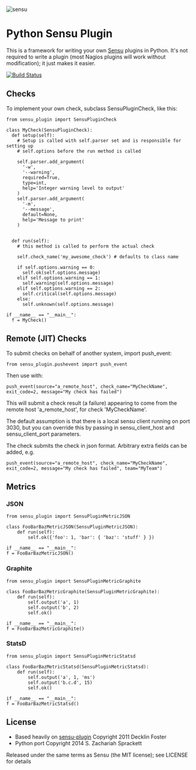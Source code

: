 ![sensu](https://raw.github.com/sensu/sensu/master/sensu-logo.png)

# Python Sensu Plugin

This is a framework for writing your own [Sensu](https://github.com/sensu/sensu) plugins in Python.
It's not required to write a plugin (most Nagios plugins will work
without modification); it just makes it easier.

[![Build Status](https://travis-ci.org/sensu-plugins/sensu-plugin-python.png?branch=master)](https://travis-ci.org/sensu-plugins/sensu-plugin-python)

## Checks

To implement your own check, subclass SensuPluginCheck, like
this:

    from sensu_plugin import SensuPluginCheck

    class MyCheck(SensuPluginCheck):
      def setup(self):
        # Setup is called with self.parser set and is responsible for setting up
        # self.options before the run method is called

        self.parser.add_argument(
          '-w',
          '--warning',
          required=True,
          type=int,
          help='Integer warning level to output'
        )
        self.parser.add_argument(
          '-m',
          '--message',
          default=None,
          help='Message to print'
        )


      def run(self):
        # this method is called to perform the actual check

        self.check_name('my_awesome_check') # defaults to class name

        if self.options.warning == 0:
          self.ok(self.options.message)
        elif self.options.warning == 1:
          self.warning(self.options.message)
        elif self.options.warning == 2:
          self.critical(self.options.message)
        else:
          self.unknown(self.options.message)

    if __name__ == "__main__":
      f = MyCheck()

## Remote (JIT) Checks

To submit checks on behalf of another system, import push_event:

    from sensu_plugin.pushevent import push_event

Then use with:

    push_event(source="a_remote_host", check_name="MyCheckName", exit_code=2, message="My check has failed")

This will submit a check result (a failure) appearing to come from the remote host 'a_remote_host', for check 'MyCheckName'.

The default assumption is that there is a local sensu client running on port 3030, but you can override this by passing in sensu_client_host and sensu_client_port parameters.

The check submits the check in json format.  Arbitrary extra fields can be added, e.g.

    push_event(source="a_remote_host", check_name="MyCheckName", exit_code=2, message="My check has failed", team="MyTeam")

## Metrics

### JSON

    from sensu_plugin import SensuPluginMetricJSON

    class FooBarBazMetricJSON(SensuPluginMetricJSON):
        def run(self):
            self.ok({'foo': 1, 'bar': { 'baz': 'stuff' } })

    if __name__ == "__main__":
    f = FooBarBazMetricJSON()

### Graphite

    from sensu_plugin import SensuPluginMetricGraphite

    class FooBarBazMetricGraphite(SensuPluginMetricGraphite):
        def run(self):
            self.output('a', 1)
            self.output('b', 2)
            self.ok()

    if __name__ == "__main__":
    f = FooBarBazMetricGraphite()

### StatsD

    from sensu_plugin import SensuPluginMetricStatsd

    class FooBarBazMetricStatsd(SensuPluginMetricStatsd):
        def run(self):
            self.output('a', 1, 'ms')
            self.output('b.c.d', 15)
            self.ok()

    if __name__ == "__main__":
    f = FooBarBazMetricStatsd()

## License

* Based heavily on [sensu-plugin](https://github.com/sensu/sensu-plugin) Copyright 2011 Decklin Foster
* Python port Copyright 2014 S. Zachariah Sprackett

Released under the same terms as Sensu (the MIT license); see LICENSE
for details
